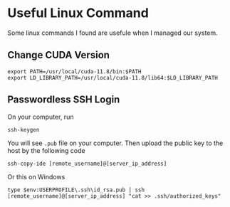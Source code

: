 # Useful Linux Command
Some linux commands I found are usefule when I managed our system.

## Change CUDA Version

```
export PATH=/usr/local/cuda-11.8/bin:$PATH
export LD_LIBRARY_PATH=/usr/local/cuda-11.8/lib64:$LD_LIBRARY_PATH
```

## Passwordless SSH Login 

On your computer, run
```
ssh-keygen
```
You will see `.pub` file on your computer. Then upload the public key to the host by the following code
```
ssh-copy-ide [remote_username]@[server_ip_address]
```
Or this on Windows
```
type $env:USERPROFILE\.ssh\id_rsa.pub | ssh [remote_username]@[server_ip_address] "cat >> .ssh/authorized_keys"
```
